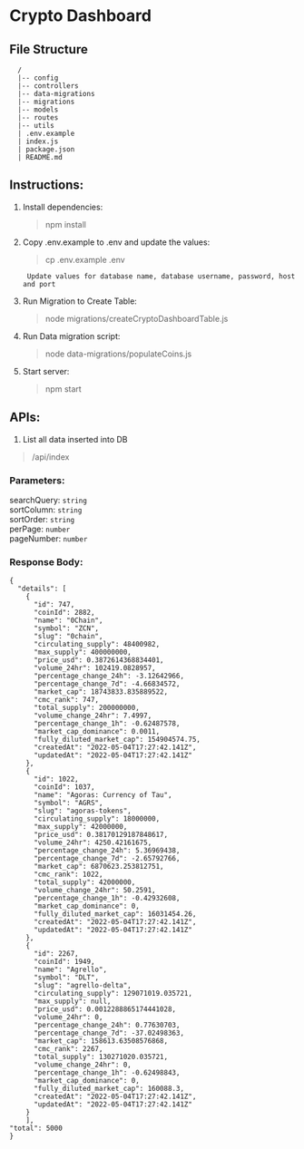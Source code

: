 # Crypto Dashboard

## File Structure

```
  /
  |-- config
  |-- controllers
  |-- data-migrations
  |-- migrations
  |-- models
  |-- routes
  |-- utils
  | .env.example
  | index.js
  | package.json
  | README.md
```

## Instructions:

1. Install dependencies:

	> npm install


2. Copy .env.example to .env and update the values:
   
   > cp .env.example .env
	
		Update values for database name, database username, password, host and port 


3. Run Migration to Create Table:

	> node migrations/createCryptoDashboardTable.js


4. Run Data migration script:

	> node data-migrations/populateCoins.js


5. Start server:

	> npm start



## APIs:

1. List all data inserted into DB

> /api/index

### Parameters: 

searchQuery: `string` \
sortColumn: `string` \
sortOrder: `string` \
perPage: `number` \
pageNumber: `number` 
 
### Response Body:

```
{
  "details": [
    {
      "id": 747,
      "coinId": 2882,
      "name": "0Chain",
      "symbol": "ZCN",
      "slug": "0chain",
      "circulating_supply": 48400982,
      "max_supply": 400000000,
      "price_usd": 0.3872614368834401,
      "volume_24hr": 102419.0828957,
      "percentage_change_24h": -3.12642966,
      "percentage_change_7d": -4.66834572,
      "market_cap": 18743833.835889522,
      "cmc_rank": 747,
      "total_supply": 200000000,
      "volume_change_24hr": 7.4997,
      "percentage_change_1h": -0.62487578,
      "market_cap_dominance": 0.0011,
      "fully_diluted_market_cap": 154904574.75,
      "createdAt": "2022-05-04T17:27:42.141Z",
      "updatedAt": "2022-05-04T17:27:42.141Z"
    },
    {
      "id": 1022,
      "coinId": 1037,
      "name": "Agoras: Currency of Tau",
      "symbol": "AGRS",
      "slug": "agoras-tokens",
      "circulating_supply": 18000000,
      "max_supply": 42000000,
      "price_usd": 0.38170129187848617,
      "volume_24hr": 4250.42161675,
      "percentage_change_24h": 5.36969438,
      "percentage_change_7d": -2.65792766,
      "market_cap": 6870623.253812751,
      "cmc_rank": 1022,
      "total_supply": 42000000,
      "volume_change_24hr": 50.2591,
      "percentage_change_1h": -0.42932608,
      "market_cap_dominance": 0,
      "fully_diluted_market_cap": 16031454.26,
      "createdAt": "2022-05-04T17:27:42.141Z",
      "updatedAt": "2022-05-04T17:27:42.141Z"
    },
    {
      "id": 2267,
      "coinId": 1949,
      "name": "Agrello",
      "symbol": "DLT",
      "slug": "agrello-delta",
      "circulating_supply": 129071019.035721,
      "max_supply": null,
      "price_usd": 0.0012288865174441028,
      "volume_24hr": 0,
      "percentage_change_24h": 0.77630703,
      "percentage_change_7d": -37.02498363,
      "market_cap": 158613.63508576868,
      "cmc_rank": 2267,
      "total_supply": 130271020.035721,
      "volume_change_24hr": 0,
      "percentage_change_1h": -0.62498843,
      "market_cap_dominance": 0,
      "fully_diluted_market_cap": 160088.3,
      "createdAt": "2022-05-04T17:27:42.141Z",
      "updatedAt": "2022-05-04T17:27:42.141Z"
    }
	],
"total": 5000
}
```